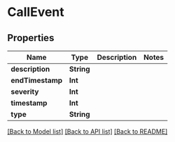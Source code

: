 # CallEvent

## Properties
Name | Type | Description | Notes
------------ | ------------- | ------------- | -------------
**description** | **String** |  | 
**endTimestamp** | **Int** |  | 
**severity** | **Int** |  | 
**timestamp** | **Int** |  | 
**type** | **String** |  | 

[[Back to Model list]](../README.md#documentation-for-models) [[Back to API list]](../README.md#documentation-for-api-endpoints) [[Back to README]](../README.md)


